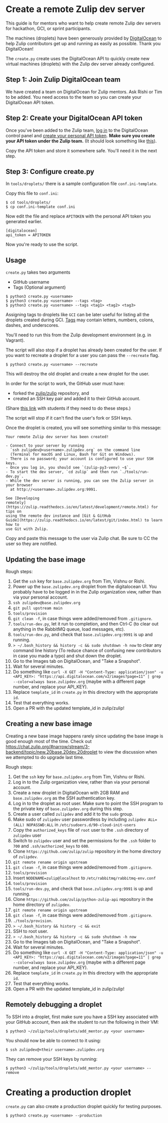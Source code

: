 # Create a remote Zulip dev server

This guide is for mentors who want to help create remote Zulip dev servers
for hackathon, GCI, or sprint participants.

The machines (droplets) have been generously provided by
[DigitalOcean](https://www.digitalocean.com/) to help Zulip contributors
get up and running as easily as possible. Thank you DigitalOcean!

The `create.py` create uses the DigitalOcean API to quickly create new virtual
machines (droplets) with the Zulip dev server already configured.

## Step 1: Join Zulip DigitalOcean team

We have created a team on DigitalOcean for Zulip mentors. Ask Rishi or Tim
to be added. You need access to the team so you can create your DigitalOcean
API token.

## Step 2: Create your DigitalOcean API token

Once you've been added to the Zulip team,
[log in](https://cloud.digitalocean.com/droplets) to the DigitalOcean control
panel and [create your personal API token][do-create-api-token]. **Make sure
you create your API token under the Zulip team.** (It should look something
like [this][image-zulip-team]).

Copy the API token and store it somewhere safe. You'll need it in the next
step.

## Step 3: Configure create.py

In `tools/droplets/` there is a sample configuration file `conf.ini-template`.

Copy this file to `conf.ini`:

```
$ cd tools/droplets/
$ cp conf.ini-template conf.ini
```

Now edit the file and replace `APITOKEN` with the personal API token you
generated earlier.

```
[digitalocean]
api_token = APITOKEN
```

Now you're ready to use the script.

## Usage

`create.py` takes two arguments

- GitHub username
- Tags (Optional argument)

```
$ python3 create.py <username>
$ python3 create.py <username> --tags <tag>
$ python3 create.py <username> --tags <tag1> <tag2> <tag3>
```
Assigning tags to droplets like `GCI` can be later useful for
listing all the droplets created during GCI.
[Tags](https://www.digitalocean.com/community/tutorials/how-to-tag-digitalocean-droplets)
may contain letters, numbers, colons, dashes, and underscores.

You'll need to run this from the Zulip development environment (e.g. in
Vagrant).

The script will also stop if a droplet has already been created for the
user. If you want to recreate a droplet for a user you can pass the
`--recreate` flag.

```
$ python3 create.py <username> --recreate
```
This will destroy the old droplet and create a new droplet for
the user.

In order for the script to work, the GitHub user must have:

- forked the [zulip/zulip][zulip-zulip] repository, and
- created an SSH key pair and added it to their GitHub account.

(Share [this link][how-to-request] with students if they need to do these
steps.)

The script will stop if it can't find the user's fork or SSH keys.

Once the droplet is created, you will see something similar to this message:

```
Your remote Zulip dev server has been created!

- Connect to your server by running
  `ssh zulipdev@<username>.zulipdev.org` on the command line
  (Terminal for macOS and Linux, Bash for Git on Windows).
- There is no password; your account is configured to use your SSH keys.
- Once you log in, you should see `(zulip-py3-venv) ~$`.
- To start the dev server, `cd zulip` and then run `./tools/run-dev.py`.
- While the dev server is running, you can see the Zulip server in your browser
  at http://<username>.zulipdev.org:9991.

See [Developing
remotely](https://zulip.readthedocs.io/en/latest/development/remote.html) for tips on
using the remote dev instance and [Git & GitHub
Guide](https://zulip.readthedocs.io/en/latest/git/index.html) to learn how to
use Git with Zulip.
```

Copy and paste this message to the user via Zulip chat. Be sure to CC the user
so they are notified.

[do-create-api-token]: https://www.digitalocean.com/community/tutorials/how-to-use-the-digitalocean-api-v2#how-to-generate-a-personal-access-token
[image-zulip-team]: http://cdn.subfictional.com/dropshare/Screen-Shot-2016-11-28-10-53-24-X86JYrrOzu.png
[zulip-zulip]: https://github.com/zulip/zulip
[python-digitalocean]: https://github.com/koalalorenzo/python-digitalocean
[how-to-request]: https://zulip.readthedocs.io/en/latest/development/request-remote.html

## Updating the base image

Rough steps:

1. Get the `ssh` key for `base.zulipdev.org` from Tim, Vishnu or Rishi.
1. Power up the `base.zulipdev.org` droplet from the digitalocean UI. You
   probably have to be logged in in the Zulip organization view, rather than
   via your personal account.
1. `ssh zulipdev@base.zulipdev.org`
1. `git pull upstream main`
1. `tools/provision`
1. `git clean -f`, in case things were added/removed from `.gitignore`.
1. `tools/run-dev.py`, let it run to completion, and then Ctrl-C (to clear
   out anything in the RabbitMQ queue, load messages, etc).
1. `tools/run-dev.py`, and check that `base.zulipdev.org:9991` is up and running.
1. `> ~/.bash_history && history -c && sudo shutdown -h now` to clear any command
   line history (To reduce chance of confusing new contributors in case you made a typo)
   and shut down the droplet.
1. Go to the Images tab on DigitalOcean, and "Take a Snapshot".
1. Wait for several minutes.
1. Do something like
   `curl -X GET -H "Content-Type: application/json" -u <API_KEY>: "https://api.digitalocean.com/v2/images?page=11" | grep --color=always base.zulipdev.org`
   (maybe with a different page number, and replace your API_KEY).
1. Replace `template_id` in `create.py` in this directory with the
   appropriate `id`.
1. Test that everything works.
1. Open a PR with the updated template_id in zulip/zulip!

## Creating a new base image
Creating a new base image happens rarely since updating the base image is good enough most of the time.
Check out https://chat.zulip.org/#narrow/stream/3-backend/topic/new.20base.20dev.20droplet to view the
discussion when we attempted to do upgrade last time.

Rough steps:

1. Get the `ssh` key for `base.zulipdev.org` from Tim, Vishnu or Rishi.
1. Log in to the Zulip organization view, rather than via your personal account.
1. Create a new droplet in DigitalOcean with 2GB RAM and `base.zulipdev.org` as the
   SSH authentication key.
1. Log in to the droplet as root user. Make sure to point the SSH program to the private
   key of `base.zulipdev.org` during this step.
1. Create a user called `zulipdev` and add it to the `sudo` group.
1. Make sudo of `zulipdev` user passwordless by including
   `zulipdev ALL=(ALL) NOPASSWD:ALL` in `/etc/sudoers.d/90-cloud-init-users`
1. Copy the `authorized_keys` file of `root` user to the `.ssh` directory of `zulipdev` user
1. Switch to `zulipdev` user and set the permissions for the `.ssh` folder to `700` and
   `.ssh/authorized_keys` to `600`.
1. Clone `https://github.com/zulip/zulip` repository in the home directory of `zulipdev`.
1. `git remote rename origin upstream`
1. `git clean -f`, in case things were added/removed from `.gitignore`.
1. `tools/provision`
1. Insert `NODENAME=zulip@localhost` to `/etc/rabbitmq/rabbitmq-env.conf`
1. `tools/provision`
1. `tools/run-dev.py`, and check that `base.zulipdev.org:9991` is up and running.
1. Clone `https://github.com/zulip/python-zulip-api` repository in the home directory of `zulipdev`.
1. `git remote rename origin upstream`
1. `git clean -f`, in case things were added/removed from `.gitignore`.
1. `./tools/provision`.
1. `> ~/.bash_history && history -c && exit`
1. SSH to root user.
1. `> ~/.bash_history && history -c && sudo shutdown -h now`
1. Go to the Images tab on DigitalOcean, and "Take a Snapshot".
1. Wait for several minutes.
1. Do something like
   `curl -X GET -H "Content-Type: application/json" -u <API_KEY>: "https://api.digitalocean.com/v2/images?page=11" | grep --color=always base.zulipdev.org`
   (maybe with a different page number, and replace your API_KEY).
1. Replace `template_id` in `create.py` in this directory with the
   appropriate `id`.
1. Test that everything works.
1. Open a PR with the updated template_id in zulip/zulip!

## Remotely debugging a droplet

To SSH into a droplet, first make sure you have a SSH key associated with your
GitHub account, then ask the student to run the following in their
VM:

```
$ python3 ~/zulip/tools/droplets/add_mentor.py <your username>
```

You should now be able to connect to it using:

```
$ ssh zulipdev@<their username>.zulipdev.org
```

They can remove your SSH keys by running:

```
$ python3 ~/zulip/tools/droplets/add_mentor.py <your username> --remove
```


# Creating a production droplet

`create.py` can also create a production droplet quickly for testing purposes.

```
$ python3 create.py <username> --production
```
